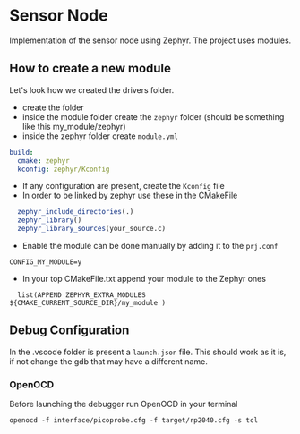 # Sensor Node
Implementation of the sensor node using Zephyr. The project uses modules.

## How to create a new module
Let's look how we created the drivers folder.<br>
- create the folder <module>
- inside the module folder create the `zephyr` folder (should be something like this my_module/zephyr)
- inside the zephyr folder create `module.yml`
```yml
build:
  cmake: zephyr
  kconfig: zephyr/Kconfig
```
- If any configuration are present, create the `Kconfig` file
- In order to be linked by zephyr use these in the CMakeFile
```cmake
  zephyr_include_directories(.)
  zephyr_library()
  zephyr_library_sources(your_source.c)
```
- Enable the module can be done manually by adding it to the `prj.conf`
```
CONFIG_MY_MODULE=y
```
- In your top CMakeFile.txt append your module to the Zephyr ones
```
  list(APPEND ZEPHYR_EXTRA_MODULES ${CMAKE_CURRENT_SOURCE_DIR}/my_module )
```


## Debug Configuration
In the .vscode folder is present a `launch.json` file. This should work as it is, if not change the gdb that may have a different name.
### OpenOCD
Before launching the debugger run OpenOCD in your terminal
```
openocd -f interface/picoprobe.cfg -f target/rp2040.cfg -s tcl
```